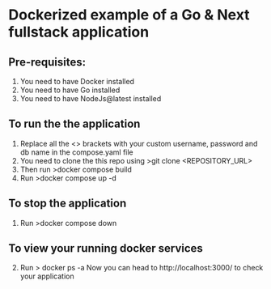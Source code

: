 # Dockerized example of a Go & Next fullstack application

## Pre-requisites:
1. You need to have Docker installed
2. You need to have Go installed
3. You need to have NodeJs@latest installed
## To run the the application
1. Replace all the <> brackets with your custom username, password and db name in the compose.yaml file
2. You need to clone the this repo using >git clone <REPOSITORY_URL>
3. Then run >docker compose build
4. Run >docker compose up -d
## To stop the application
1. Run >docker compose down
## To view your running docker services
2. Run > docker ps -a
Now you can head to http://localhost:3000/ to check your application
